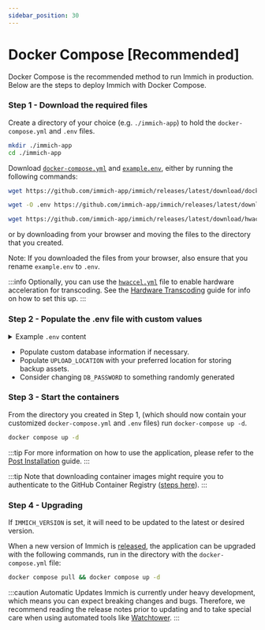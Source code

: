 ```yaml
---
sidebar_position: 30
---
```


# Docker Compose [Recommended]

Docker Compose is the recommended method to run Immich in production. Below are the steps to deploy Immich with Docker Compose.

### Step 1 - Download the required files

Create a directory of your choice (e.g. `./immich-app`) to hold the `docker-compose.yml` and `.env` files.

```bash title="Move to the directory you created"
mkdir ./immich-app
cd ./immich-app
```

Download [`docker-compose.yml`][compose-file] and [`example.env`][env-file], either by running the following commands:

```bash title="Get docker-compose.yml file"
wget https://github.com/immich-app/immich/releases/latest/download/docker-compose.yml
```

```bash title="Get .env file"
wget -O .env https://github.com/immich-app/immich/releases/latest/download/example.env
```

```bash title="(Optional) Get hwaccel.yml file"
wget https://github.com/immich-app/immich/releases/latest/download/hwaccel.yml
```

or by downloading from your browser and moving the files to the directory that you created.

Note: If you downloaded the files from your browser, also ensure that you rename `example.env` to `.env`.

:::info
Optionally, you can use the [`hwaccel.yml`][hw-file] file to enable hardware acceleration for transcoding. See the [Hardware Transcoding](/docs/features/hardware-transcoding.md) guide for info on how to set this up.
:::

### Step 2 - Populate the .env file with custom values

<details>

<summary>Example <code>.env</code> content</summary>

```bash
###################################################################################
# Database
###################################################################################

DB_HOSTNAME=immich_postgres
DB_USERNAME=postgres
DB_PASSWORD=postgres
DB_DATABASE_NAME=immich

# Optional Database settings:
# DB_PORT=5432

###################################################################################
# Redis
###################################################################################

REDIS_HOSTNAME=immich_redis

# Optional Redis settings:

# Note: these parameters are not automatically passed to the Redis Container
# to do so, please edit the docker-compose.yml file as well. Redis is not configured
# via environment variables, only redis.conf or the command line

# REDIS_PORT=6379
# REDIS_DBINDEX=0
# REDIS_PASSWORD=
# REDIS_SOCKET=

###################################################################################
# Upload File Location
#
# This is the location where uploaded files are stored.
###################################################################################

UPLOAD_LOCATION=absolute_location_on_your_machine_where_you_want_to_store_the_backup


###################################################################################
# Log message level - [simple|verbose]
###################################################################################

LOG_LEVEL=simple

###################################################################################
# Reverse Geocoding
#
# Reverse geocoding is done locally which has a small impact on memory usage
# This memory usage can be altered by changing the REVERSE_GEOCODING_PRECISION variable
# This ranges from 0-3 with 3 being the most precise
# 3 - Cities > 500 population: ~200MB RAM
# 2 - Cities > 1000 population: ~150MB RAM
# 1 - Cities > 5000 population: ~80MB RAM
# 0 - Cities > 15000 population: ~40MB RAM
####################################################################################

# DISABLE_REVERSE_GEOCODING=false
# REVERSE_GEOCODING_PRECISION=3

####################################################################################
# WEB - Optional
#
# Custom message on the login page, should be written in HTML form.
# For example:
# PUBLIC_LOGIN_PAGE_MESSAGE="This is a demo instance of Immich.<br><br>Email: <i>demo@demo.de</i><br>Password: <i>demo</i>"
####################################################################################

PUBLIC_LOGIN_PAGE_MESSAGE="My Family Photos and Videos Backup Server"

###################################################################################
# Immich Version - Optional
#
# This allows all immich docker images to be pinned to a specific version. By default,
# the version is "release" but could be a specific version, like "v1.59.0".
###################################################################################

#IMMICH_VERSION=
```

</details>

- Populate custom database information if necessary.
- Populate `UPLOAD_LOCATION` with your preferred location for storing backup assets.
- Consider changing `DB_PASSWORD` to something randomly generated

### Step 3 - Start the containers

From the directory you created in Step 1, (which should now contain your customized `docker-compose.yml` and `.env` files) run `docker-compose up -d`.

```bash title="Start the containers using docker compose command"
docker compose up -d
```

:::tip
For more information on how to use the application, please refer to the [Post Installation](/docs/install/post-install.mdx) guide.
:::

:::tip
Note that downloading container images might require you to authenticate to the GitHub Container Registry ([steps here](https://docs.github.com/en/packages/working-with-a-github-packages-registry/working-with-the-container-registry#authenticating-to-the-container-registry)).
:::

### Step 4 - Upgrading

If `IMMICH_VERSION` is set, it will need to be updated to the latest or desired version.

When a new version of Immich is [released](https://github.com/immich-app/immich/releases), the application can be upgraded with the following commands, run in the directory with the `docker-compose.yml` file:

```bash title="Upgrade Immich"
docker compose pull && docker compose up -d
```

:::caution Automatic Updates
Immich is currently under heavy development, which means you can expect breaking changes and bugs. Therefore, we recommend reading the release notes prior to updating and to take special care when using automated tools like [Watchtower][watchtower].
:::

[compose-file]: https://github.com/immich-app/immich/releases/latest/download/docker-compose.yml
[env-file]: https://github.com/immich-app/immich/releases/latest/download/example.env
[hw-file]: https://github.com/immich-app/immich/releases/latest/download/hwaccel.yml
[watchtower]: https://containrrr.dev/watchtower/
